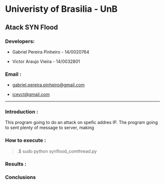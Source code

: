 # Univeristy of Brasilia - UnB

## 

## Atack SYN Flood

### Developers:

- Gabriel Pereira Pinheiro - 14/0020764

- Victor Araujo Vieira - 14/0032801

### Email :

- gabriel.pereira.pinheiro@gmail.com

- icevct@gmail.com

__________________________________________________________________________________________________________________________________________


### Introduction :

This program going to do an attack on spefic addres IP. The program going to sent plenty of message to server, making 


### How to execute :

>.$ sudo python synflood_comthread.py

### Results :


### Conclusions
